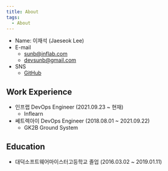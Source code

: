 ```yaml
---
title: About
tags:
  - About
---
```


- Name: 이재석 (Jaeseok Lee)
- E-mail
  - sunb@inflab.com
  - devsunb@gmail.com
- SNS
  - [GitHub](https://github.com/devsunb)

## Work Experience

- 인프랩 DevOps Engineer (2021.09.23 ~ 현재)
  - Inflearn
- 쎄트렉아이 DevOps Engineer (2018.08.01 ~ 2021.09.22)
  - GK2B Ground System

## Education

- 대덕소프트웨어마이스터고등학교 졸업 (2016.03.02 ~ 2019.01.11)

